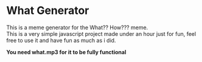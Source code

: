 # What Generator
This is a meme generator for the What?? How??? meme.  
This is a very simple javascript project made under an hour just for fun, feel free to use it and have fun as much as i did.  

**You need what.mp3 for it to be fully functional**

